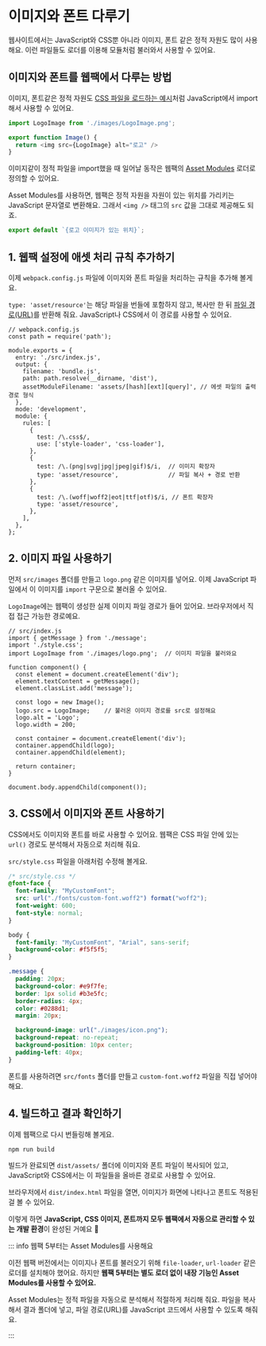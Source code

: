 # 이미지와 폰트 다루기

웹사이트에서는 JavaScript와 CSS뿐 아니라 이미지, 폰트 같은 정적 자원도 많이 사용해요. 이런 파일들도 로더를 이용해 모듈처럼 불러와서 사용할 수 있어요.

## 이미지와 폰트를 웹팩에서 다루는 방법

이미지, 폰트같은 정적 자원도 [CSS 파일을 로드하는 예시](./css.md)처럼 JavaScript에서 import해서 사용할 수 있어요.

```typescript
import LogoImage from './images/LogoImage.png';

export function Image() {
  return <img src={LogoImage} alt="로고" />
}
```

이미지같이 정적 파일을 import했을 때 일어날 동작은 웹팩의 [Asset Modules](https://webpack.js.org/guides/asset-modules/) 로더로 정의할 수 있어요.

Asset Modules를 사용하면, 웹팩은 정적 자원을 자원이 있는 위치를 가리키는 JavaScript 문자열로 변환해요.
그래서 `<img />` 태그의 `src` 값을 그대로 제공해도 되죠.

```typescript
export default `{로고 이미지가 있는 위치}`;
```

## 1. 웹팩 설정에 애셋 처리 규칙 추가하기

이제 `webpack.config.js` 파일에 이미지와 폰트 파일을 처리하는 규칙을 추가해 볼게요.

`type: 'asset/resource'`는 해당 파일을 번들에 포함하지 않고, 복사만 한 뒤 [파일 경로(URL)](../deep-dive/bundling-process/resolution.html#파일시스템-경로)를 반환해 줘요. JavaScript나 CSS에서 이 경로를 사용할 수 있어요.

```javascript{18-25}
// webpack.config.js
const path = require('path');

module.exports = {
  entry: './src/index.js',
  output: {
    filename: 'bundle.js',
    path: path.resolve(__dirname, 'dist'),
    assetModuleFilename: 'assets/[hash][ext][query]', // 에셋 파일의 출력 경로 형식
  },
  mode: 'development',
  module: {
    rules: [
      {
        test: /\.css$/,
        use: ['style-loader', 'css-loader'],
      },
      {
        test: /\.(png|svg|jpg|jpeg|gif)$/i,  // 이미지 확장자
        type: 'asset/resource',              // 파일 복사 + 경로 반환
      },
      {
        test: /\.(woff|woff2|eot|ttf|otf)$/i, // 폰트 확장자
        type: 'asset/resource',
      },
    ],
  },
};
```

## 2. 이미지 파일 사용하기

먼저 `src/images` 폴더를 만들고 `logo.png` 같은 이미지를 넣어요. 이제 JavaScript 파일에서 이 이미지를 `import` 구문으로 불러올 수 있어요.

`LogoImage`에는 웹팩이 생성한 실제 이미지 파일 경로가 들어 있어요. 브라우저에서 직접 접근 가능한 경로예요.

```javascript{4}
// src/index.js
import { getMessage } from './message';
import './style.css';
import LogoImage from './images/logo.png';  // 이미지 파일을 불러와요

function component() {
  const element = document.createElement('div');
  element.textContent = getMessage();
  element.classList.add('message');

  const logo = new Image();
  logo.src = LogoImage;    // 불러온 이미지 경로를 src로 설정해요
  logo.alt = 'Logo';
  logo.width = 200;

  const container = document.createElement('div');
  container.appendChild(logo);
  container.appendChild(element);

  return container;
}

document.body.appendChild(component());
```

## 3. CSS에서 이미지와 폰트 사용하기

CSS에서도 이미지와 폰트를 바로 사용할 수 있어요. 웹팩은 CSS 파일 안에 있는 `url()` 경로도 분석해서 자동으로 처리해 줘요.

`src/style.css` 파일을 아래처럼 수정해 볼게요.

```css
/* src/style.css */
@font-face {
  font-family: "MyCustomFont";
  src: url("./fonts/custom-font.woff2") format("woff2");
  font-weight: 600;
  font-style: normal;
}

body {
  font-family: "MyCustomFont", "Arial", sans-serif;
  background-color: #f5f5f5;
}

.message {
  padding: 20px;
  background-color: #e9f7fe;
  border: 1px solid #b3e5fc;
  border-radius: 4px;
  color: #0288d1;
  margin: 20px;

  background-image: url("./images/icon.png");
  background-repeat: no-repeat;
  background-position: 10px center;
  padding-left: 40px;
}
```

폰트를 사용하려면 `src/fonts` 폴더를 만들고 `custom-font.woff2` 파일을 직접 넣어야 해요.

## 4. 빌드하고 결과 확인하기

이제 웹팩으로 다시 번들링해 볼게요.

```bash
npm run build
```

빌드가 완료되면 `dist/assets/` 폴더에 이미지와 폰트 파일이 복사되어 있고, JavaScript와 CSS에서는 이 파일들을 올바른 경로로 사용할 수 있어요.

브라우저에서 `dist/index.html` 파일을 열면, 이미지가 화면에 나타나고 폰트도 적용된 걸 볼 수 있어요.

이렇게 하면 **JavaScript, CSS 이미지, 폰트까지 모두 웹팩에서 자동으로 관리할 수 있는 개발 환경**이 완성된 거예요 🎉

::: info 웹팩 5부터는 Asset Modules를 사용해요

이전 웹팩 버전에서는 이미지나 폰트를 불러오기 위해 `file-loader`, `url-loader` 같은 로더를 설치해야 했어요. 하지만 **웹팩 5부터는 별도 로더 없이 내장 기능인 Asset Modules를 사용할 수 있어요.**

Asset Modules는 정적 파일을 자동으로 분석해서 적절하게 처리해 줘요. 파일을 복사해서 결과 폴더에 넣고, 파일 경로(URL)를 JavaScript 코드에서 사용할 수 있도록 해줘요.

:::
